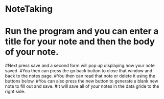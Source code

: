 # NoteTaking
# Run the program and you can enter a title for your note and then the body of your note.
#Next press save and a second form will pop up displaying how your note saved.
#You then can press the go back button to close that window and back to the notes page.
#You then can read that note or delete it using the buttons below.
#You can also press the new button to generate a blank new note to fill out and save.
#It will save all of your notes in the data gride to the right side.
